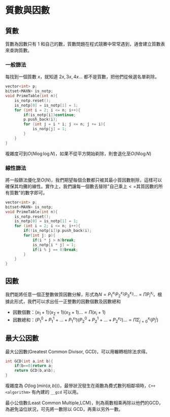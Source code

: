 # 質數與因數

## 質數
質數為因數只有 $1$ 和自己的數，質數問題在程式競賽中常常遇到，通會建立質數表來查詢質數。

### 一般篩法
每找到一個質數 $x$，就知道 $2x, 3x, 4x...$ 都不是質數，把他們從候選名單剃除。

```cpp
vector<int> p;
bitset<MAXN> is_notp;
void PrimeTable(int n){
    is_notp.reset();
	is_notp[0] = is_notp[1] = 1;
	for (int i = 2; i <= n; i++){
		if(is_notp[i])continue;
		p.push_back(i);
		for (int j = i * i; j <= n; j += i){
			is_notp[j] = 1;
		}
	}
}
```

複雜度可到$O(N\log\log N)$，如果不從平方開始剃除，則會退化至$O(N\log N)$

### 線性篩法
將一般篩法優化至$O(N)$，我們期望每個合數都只被其最小質因數剔除，這樣可以確保其均攤的線性。實作上，我們讓每一個數去替除"自己乘上$<=$其質因數的所有質數"的數字即可。

```cpp
vector<int> p;
bitset<MAXN> is_notp;
void PrimeTable(int n){
    is_notp.reset();
	is_notp[0] = is_notp[1] = 1;
	for (int i = 2; i <= n; i++){
		if(!is_notp[i])p.push_back(i);
		for(int j: p){
            if(i * j > n)break;
            is_notp[i * j] = 1;
            if(i % j == 0)break;
        }
	}
}
```

## 因數
我們能將任意一個正整數做質因數分解，形式為$N=P_{1}^{x_{1}}P_{2}^{x_{2}}P_{3}^{x_{3}}...=\Pi P_{i}^{x_{i}}$，根據此形式，我們可以求出任一正整數的因數個數及因數總和

* 因數個數：$(x_{1}+1)(x_{2}+1)(x_{3}+1)...=\Pi (x_{i}+1)$
* 因數總和：$(P_{1}^{0}+P_{1}^{1}+...+P_{1}^{x_{1}})(P_{2}^{0}+P_{2}^{1}+...+P_{2}^{x_{2}})...=\Pi\Sigma_{j=0}^{x_{i}}(P_{i}^{j})$

## 最大公因數
最大公因數(Greatest Common Divisor, GCD)，可以用輾轉相除法求得。

```cpp
int GCD(int a,int b){
    if(b==0)return a;
    return GCD(b,a%b);
}
```

複雜度為 $O(\log(min(a,b)))$，最慘狀況發生在兩數為費式數列相鄰項時，`C++<algorithm>` 有內建的 `__gcd` 可以用。

最小公倍數(Least Common Multiple,LCM)，則為兩數相乘再除以他們的GCD，為避免溢位狀況，可先將一數除以 GCD，再乘以另外一數。